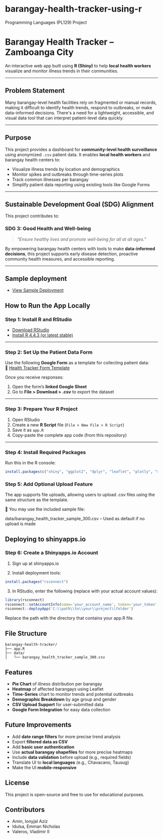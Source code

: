 # barangay-health-tracker-using-r
Programming Languages (PL129) Project

# Barangay Health Tracker – Zamboanga City

An interactive web app built using **R (Shiny)** to help **local health workers** visualize and monitor illness trends in their communities.

---

## Problem Statement

Many barangay-level health facilities rely on fragmented or manual records, making it difficult to identify health trends, respond to outbreaks, or make data-informed decisions. There's a need for a lightweight, accessible, and visual data tool that can interpret patient-level data quickly.

---

## Purpose

This project provides a dashboard for **community-level health surveillance** using anonymized `.csv` patient data. It enables **local health workers** and barangay health centers to:

- Visualize illness trends by location and demographics
- Monitor spikes and outbreaks through time-series plots
- Track common illnesses per barangay
- Simplify patient data reporting using existing tools like Google Forms

---

## Sustainable Development Goal (SDG) Alignment

This project contributes to:

### **SDG 3: Good Health and Well-being**
> _“Ensure healthy lives and promote well-being for all at all ages.”_

By empowering barangay health centers with tools to make **data-informed decisions**, this project supports early disease detection, proactive community health measures, and accessible reporting.

---

## Sample deployment
- [View Sample Deployment](https://vladvaleros.shinyapps.io/barangay-health-tracker/)  

## How to Run the App Locally

### **Step 1: Install R and RStudio**

- [Download RStudio](https://posit.co/download/rstudio-desktop/)  
- [Install R 4.4.3 (or latest stable)](https://cran.r-project.org/bin/windows/base/old/4.4.3/)

---

### **Step 2: Set Up the Patient Data Form**

Use the following **Google Form** as a template for collecting patient data:  
📄 [Health Tracker Form Template](https://forms.gle/XNi914cY9fri4xEy7)

Once you receive responses:
1. Open the form’s **linked Google Sheet**
2. Go to **File > Download > .csv** to export the dataset

---

### **Step 3: Prepare Your R Project**

1. Open RStudio
2. Create a new **R Script** file (`File > New File > R Script`)
3. Save it as `app.R`
4. Copy-paste the complete app code (from this repository)

---

### **Step 4: Install Required Packages**

Run this in the R console:

```r
install.packages(c("shiny", "ggplot2", "dplyr", "leaflet", "plotly", "readr", "lubridate", "tidyr"))
```


### **Step 5: Add Optional Upload Feature**

The app supports file uploads, allowing users to upload .csv files using the same structure as the template.

📁 You may use the included sample file:

data/barangay_health_tracker_sample_300.csv – Used as default if no upload is made


## Deploying to shinyapps.io

### **Step 6: Create a Shinyapps.io Account**

1. Sign up at shinyapps.io

2. Install deployment tools:

```r
install.packages("rsconnect")
```

3. In RStudio, enter the following (replace with your actual account values):
```r
library(rsconnect)
rsconnect::setAccountInfo(name='your_account_name', token='your_token', secret='your_secret_ID')
rsconnect::deployApp('C:\\path\\to\\your\\project\\folder')
```
Replace the path with the directory that contains your app.R file.

## File Structure
```
barangay-health-tracker/
├── app.R
├── data/
│   └── barangay_health_tracker_sample_300.csv
```

## Features

- **Pie Chart** of illness distribution per barangay  
- **Heatmap** of affected barangays using Leaflet  
- **Time-Series** chart to monitor trends and potential outbreaks  
- **Demographic Breakdown** by age group and gender  
- **CSV Upload Support** for user-submitted data  
- **Google Form Integration** for easy data collection  

## Future Improvements

- Add **date range filters** for more precise trend analysis  
- Export **filtered data as CSV**  
- Add **basic user authentication**  
- Use **actual barangay shapefiles** for more precise heatmaps  
- Include **data validation** before upload (e.g., required fields)  
- Translate UI to **local languages** (e.g., Chavacano, Tausug)  
- Make the UI **mobile-responsive**


## License
This project is open-source and free to use for educational purposes.

## Contributors
- Amin, Ionyjal Aziz
- Idulsa, Emman Nicholas
- Valeros, Vladimir II

